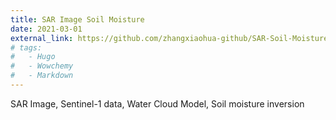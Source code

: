 ```yaml
---
title: SAR Image Soil Moisture
date: 2021-03-01
external_link: https://github.com/zhangxiaohua-github/SAR-Soil-Moisture/tree/main
# tags:
#   - Hugo
#   - Wowchemy
#   - Markdown
---
```


SAR Image, Sentinel-1 data, Water Cloud Model, Soil moisture inversion

<!--more-->
